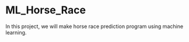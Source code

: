 # ML_Horse_Race
In this project, we will make horse race prediction program using machine learning.
